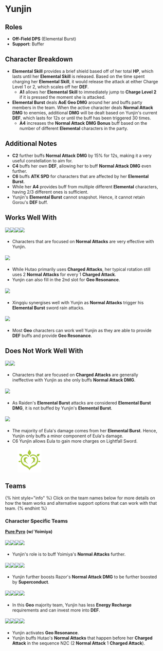 # Yunjin

## Roles

* **Off-Field DPS** (Elemental Burst)
* **Support:** Buffer

## Character Breakdown

* **Elemental Skill** provides a brief shield based off of her total **HP**, which lasts until her **Elemental Skill** is released. Based on the time spent charging her **Elemental Skill**, it would release the attack at either Charge Level 1 or 2, which scales off her **DEF**.
  * **A1** allows her **Elemental Skill** to immediately jump to **Charge Level 2** if it is pressed the moment she is attacked.
* **Elemental Burst** deals **AoE Geo DMG** around her and buffs party members in the team. When the active character deals **Normal Attack** **DMG** to enemies, additional **DMG** will be dealt based on Yunjin's current **DEF**, which lasts for 12s or until the buff has been triggered 30 times.
  * **A4** increases the **Normal Attack** **DMG Bonus** buff based on the number of different **Elemental** characters in the party.

## Additional Notes

* **C2** further buffs **Normal Attack** **DMG** by 15% for 12s, making it a very useful constellation to aim for.
* **C4** buffs her own **DEF**, allowing her to buff **Normal Attack** **DMG** even further.
* **C6** buffs **ATK SPD** for characters that are affected by her **Elemental Burst**.
* While her **A4** provides buff from multiple different **Elemental** characters, having 2/3 different ones is sufficient.
* Yunjin's **Elemental Burst** cannot snapshot. Hence, it cannot retain Gorou's **DEF** buff.

## **Works Well With**

#### ![](../../.gitbook/assets/ui\_avataricon\_yoimiya.png)![](../../.gitbook/assets/ui\_avataricon\_tartaglia.png)![](../../.gitbook/assets/ui\_avataricon\_razor.png)![](../../.gitbook/assets/ui\_avataricon\_noelle.png)

* Characters that are focused on **Normal Attacks** are very effective with Yunjin.

#### ![](../../.gitbook/assets/ui\_avataricon\_hutao.png)

* While Hutao primarily uses **Charged Attacks**, her typical rotation still uses 2 **Normal Attacks** for every 1 **Charged Attack**.
* Yunjin can also fill in the 2nd slot for **Geo Resonance**.

#### ![](../../.gitbook/assets/ui\_avataricon\_xingqiu.png)

* Xingqiu synergises well with Yunjin as **Normal Attacks** trigger his **Elemental Burst** sword rain attacks.

#### ![](../../.gitbook/assets/ui\_icon\_geo.webp)

* Most **Geo** characters can work well Yunjin as they are able to provide **DEF** buffs and provide **Geo Resonance**.

## **Does Not Work Well With**

#### ![](../../.gitbook/assets/ui\_avataricon\_ganyu.png)![](../../.gitbook/assets/ui\_avataricon\_itto.png)

* Characters that are focused on **Charged Attacks** are generally ineffective with Yunjin as she only buffs **Normal Attack DMG**.

#### ![](../../.gitbook/assets/ui\_avataricon\_raiden\_shougun.png)

* As Raiden's **Elemental Burst** attacks are considered **Elemental Burst DMG**, it is not buffed by Yunjin's **Elemental Burst**.

#### ![](../../.gitbook/assets/ui\_avataricon\_eula.png)

* The majority of Eula's damage comes from her **Elemental Burst**. Hence, Yunjin only buffs a minor component of Eula's damage.
* C6 Yunjin allows Eula to gain more charges on Lightfall Sword.

<figure><img src="../../.gitbook/assets/ui_icon_dendro.webp" alt=""><figcaption></figcaption></figure>

## **Teams**

{% hint style="info" %}
Click on the team names below for more details on how the team works and alternative support options that can work with that team.
{% endhint %}

### Character Specific Teams

[**Pure Pyro**](../../teams/pure-pyro.md) **(w/ Yoimiya)**

#### ![](../../.gitbook/assets/ui\_avataricon\_yoimiya.png)![](../../.gitbook/assets/ui\_avataricon\_yunjin.png)![](../../.gitbook/assets/ui\_avataricon\_zhongli.png)![](../../.gitbook/assets/ui\_avataricon\_bennett.png)

* Yunjin's role is to buff Yoimiya's **Normal Attacks** further.

#### ![](../../.gitbook/assets/ui\_avataricon\_razor.png)![](../../.gitbook/assets/ui\_avataricon\_kaeya.png)![](../../.gitbook/assets/ui\_avataricon\_yunjin.png)![](../../.gitbook/assets/ui\_avataricon\_diona.png)

* Yunjin further boosts Razor's **Normal Attack DMG** to be further boosted by **Superconduct**.

#### ![](../../.gitbook/assets/ui\_avataricon\_noelle.png)![](../../.gitbook/assets/ui\_avataricon\_gorou.png)![](../../.gitbook/assets/ui\_avataricon\_yunjin.png)![](../../.gitbook/assets/ui\_avataricon\_zhongli.png)

* In this **Geo** majority team, Yunjin has less **Energy Recharge** requirements and can invest more into **DEF**.

#### ![](../../.gitbook/assets/ui\_avataricon\_hutao.png)![](../../.gitbook/assets/ui\_avataricon\_xingqiu.png)![](../../.gitbook/assets/ui\_avataricon\_yunjin.png)![](../../.gitbook/assets/ui\_avataricon\_zhongli.png)

* Yunjin activates **Geo Resonance**.
* Yunjin buffs Hutao's **Normal Attacks** that happen before her **Charged Attack** in the sequence N2C (2 **Normal Attack** 1 **Charged Attack**).
